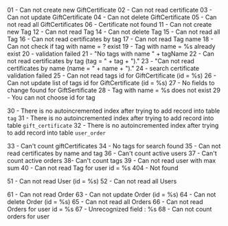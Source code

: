 01 - Can not create new GiftCertificate
02 - Can not read certificate
03 - Can not update GiftCertificate
04 - Can not delete GiftCertificate
05 - Can not read all GiftCertificates
06 - Certificate not found
11 - Can not create new Tag
12 - Can not read Tag
14 - Can not delete Tag
15 - Can not read all Tag
16 - Can not read certificates by tag
17 - Can not read Tag name
18 - Can not check if tag with name = ? exist
19 - Tag with name = %s already exist
20 - validation failed
21 - "No tags with name " + tagName
22 - Can not read certificates by tag (tag = " + tag + ")."
23 - "Can not read certificates by name (name = " + name + ")."
24 - search certificate validation failed
25 - Can not read tags id for GiftCertificate (id = %s)
26 - Can not update list of tags id for GiftCertificate (id = %s)
27 - No fields to change found for GiftSertificate
28 - Tag with name = %s does not exist
29 - You can not choose id for tag

30 - There is no autoincremented index after trying to add record into table `tag`
31 - There is no autoincremented index after trying to add record into table `gift_certificate`
32 - There is no autoincremented index after trying to add record into table `user_order`

33 - Can't count giftCertificates
34 - No tags for search found
35 - Can not read certificates by name and tag
36 - Can't count active users
37 - Can't count active orders
38- Can't count tags
39 - Can not read user with max sum
40 - Can not read Tag for user id = %s
404 - Not found

51 - Can not read User (id = %s)
52 - Can not read all Users

61 - Can not read Order
63 - Can not update Order (id = %s)
64 - Can not delete Order (id = %s)
65 - Can not read all Orders
66 - Can not read Orders for user id = %s
67 - Unrecognized field : %s
68 - Can not count orders for user